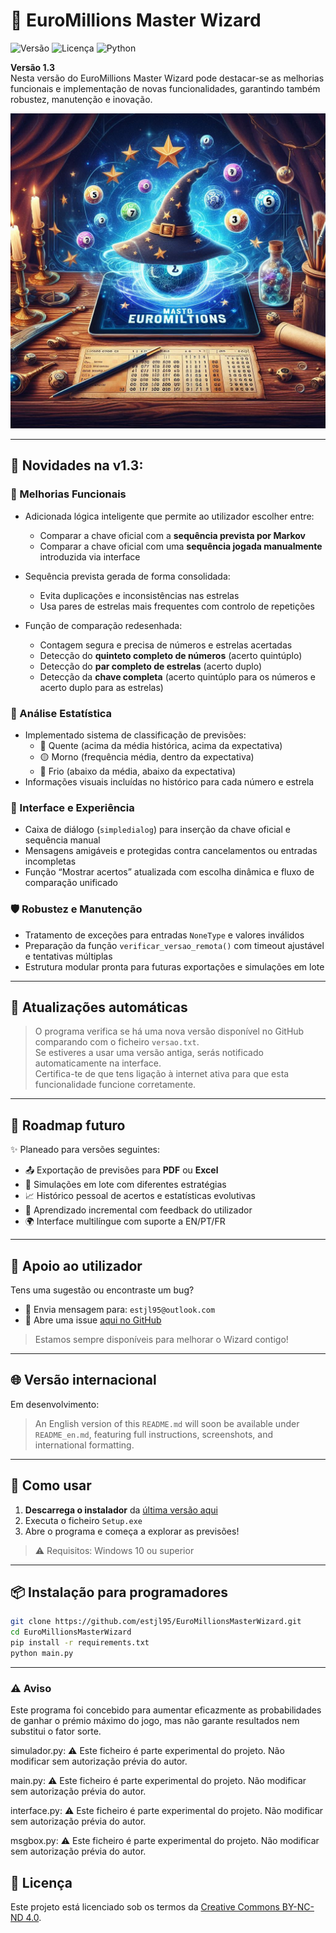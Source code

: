 # 🎲 EuroMillions Master Wizard

![Versão](https://img.shields.io/badge/versão-1.3-blue)
![Licença](https://img.shields.io/badge/licença-CC--BY--NC--ND%204.0-lightgrey)
![Python](https://img.shields.io/badge/python-3.11+-yellow)

**Versão 1.3**  
Nesta versão do EuroMillions Master Wizard pode destacar-se as melhorias funcionais e implementação de novas funcionalidades, garantindo também robustez, manutenção e inovação.

![splash](splash.png)

---

## 🚀 Novidades na v1.3:

### 🔧 Melhorias Funcionais
- Adicionada lógica inteligente que permite ao utilizador escolher entre:
  - Comparar a chave oficial com a **sequência prevista por Markov**
  - Comparar a chave oficial com uma **sequência jogada manualmente** introduzida via interface

- Sequência prevista gerada de forma consolidada:
  - Evita duplicações e inconsistências nas estrelas
  - Usa pares de estrelas mais frequentes com controlo de repetições

- Função de comparação redesenhada:
  - Contagem segura e precisa de números e estrelas acertadas
  - Detecção do **quinteto completo de números** (acerto quintúplo)
  - Detecção do **par completo de estrelas** (acerto duplo)
  - Detecção da **chave completa** (acerto quintúplo para os números e acerto duplo para as estrelas)

### 🧠 Análise Estatística
- Implementado sistema de classificação de previsões:
  - 🔴 Quente (acima da média histórica, acima da expectativa)
  - 🟡 Morno (frequência média, dentro da expectativa)
  - 🔵 Frio (abaixo da média, abaixo da expectativa)
- Informações visuais incluídas no histórico para cada número e estrela

### 🎯 Interface e Experiência
- Caixa de diálogo (`simpledialog`) para inserção da chave oficial e sequência manual
- Mensagens amigáveis e protegidas contra cancelamentos ou entradas incompletas
- Função “Mostrar acertos” atualizada com escolha dinâmica e fluxo de comparação unificado

### 🛡️ Robustez e Manutenção
- Tratamento de exceções para entradas `NoneType` e valores inválidos
- Preparação da função `verificar_versao_remota()` com timeout ajustável e tentativas múltiplas
- Estrutura modular pronta para futuras exportações e simulações em lote

---

## 🔄 Atualizações automáticas

> O programa verifica se há uma nova versão disponível no GitHub comparando com o ficheiro `versao.txt`.  
> Se estiveres a usar uma versão antiga, serás notificado automaticamente na interface.  
> Certifica-te de que tens ligação à internet ativa para que esta funcionalidade funcione corretamente.

---

## 📍 Roadmap futuro

✨ Planeado para versões seguintes:

- 📤 Exportação de previsões para **PDF** ou **Excel**
- 🔁 Simulações em lote com diferentes estratégias
- 📈 Histórico pessoal de acertos e estatísticas evolutivas
- 🧠 Aprendizado incremental com feedback do utilizador
- 🌍 Interface multilíngue com suporte a EN/PT/FR

---

## 💬 Apoio ao utilizador

Tens uma sugestão ou encontraste um bug?

- 📩 Envia mensagem para: `estjl95@outlook.com`
- 🐞 Abre uma issue [aqui no GitHub](https://github.com/estjl95/EuroMillionsMasterWizard/issues)

> Estamos sempre disponíveis para melhorar o Wizard contigo!

---

## 🌐 Versão internacional

Em desenvolvimento:

> An English version of this `README.md` will soon be available under `README_en.md`, featuring full instructions, screenshots, and international formatting.

---

## 🚀 Como usar

1. **Descarrega o instalador** da [última versão aqui](https://github.com/estjl95/EuroMillionsMasterWizard/releases)
2. Executa o ficheiro `Setup.exe`
3. Abre o programa e começa a explorar as previsões!

> ⚠️ Requisitos: Windows 10 ou superior

---

## 📦 Instalação para programadores

```bash
git clone https://github.com/estjl95/EuroMillionsMasterWizard.git
cd EuroMillionsMasterWizard
pip install -r requirements.txt
python main.py
```
---

### ⚠️ Aviso

Este programa foi concebido para aumentar eficazmente as probabilidades de ganhar o prémio máximo do jogo, mas não garante resultados nem substitui o fator sorte.

simulador.py:
⚠️ Este ficheiro é parte experimental do projeto.
Não modificar sem autorização prévia do autor.

main.py:
⚠️ Este ficheiro é parte experimental do projeto.
Não modificar sem autorização prévia do autor.

interface.py:
⚠️ Este ficheiro é parte experimental do projeto.
Não modificar sem autorização prévia do autor.

msgbox.py:
⚠️ Este ficheiro é parte experimental do projeto.
Não modificar sem autorização prévia do autor.

## 📜 Licença

Este projeto está licenciado sob os termos da [Creative Commons BY-NC-ND 4.0](https://creativecommons.org/licenses/by-nc-nd/4.0/).

